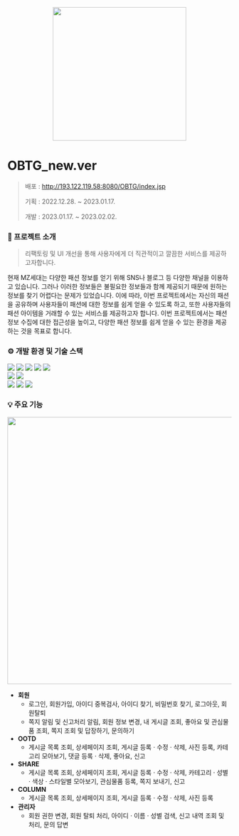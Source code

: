 <p align="center">
  <img src="https://github.com/jungeun819/hello-git/assets/112843609/b75c03d2-3b18-40be-ada2-a944362c8d87" width = '300px'>
</p>

#  OBTG_new.ver
> 배포 : http://193.122.119.58:8080/OBTG/index.jsp
> 
> 기획 : 2022.12.28. ~ 2023.01.17.
> 
> 개발 : 2023.01.17. ~ 2023.02.02.


### 📝 프로젝트 소개
> 리팩토링 및 UI 개선을 통해 사용자에게 더 직관적이고 깔끔한 서비스를 제공하고자합니다.

현재 MZ세대는 다양한 패션 정보를 얻기 위해 SNS나 블로그 등 다양한 채널을 이용하고 있습니다. 
그러나 이러한 정보들은 불필요한 정보들과 함께 제공되기 때문에 원하는 정보를 찾기 어렵다는 문제가 있었습니다. 
이에 따라, 이번 프로젝트에서는 자신의 패션을 공유하며 사용자들이 패션에 대한 정보를 쉽게 얻을 수 있도록 하고, 
또한 사용자들의 패션 아이템을 거래할 수 있는 서비스를 제공하고자 합니다. 
이번 프로젝트에서는 패션 정보 수집에 대한 접근성을 높이고, 다양한 패션 정보를 쉽게 얻을 수 있는 환경을 제공하는 것을 목표로 합니다.



### ⚙️ 개발 환경 및 기술 스택
<div>
  <img src="https://img.shields.io/badge/java-007396?style=for-the-badge&logo=java&logoColor=white">
  <img src="https://img.shields.io/badge/jquery-0769AD?style=for-the-badge&logo=jquery&logoColor=white">
  <img src="https://img.shields.io/badge/html5-E34F26?style=for-the-badge&logo=html5&logoColor=white">
  <img src="https://img.shields.io/badge/css-1572B6?style=for-the-badge&logo=css3&logoColor=white">
  <img src="https://img.shields.io/badge/javascript-F7DF1E?style=for-the-badge&logo=javascript&logoColor=black"> 
  <br>
  <img src="https://img.shields.io/badge/oracle-F80000?style=for-the-badge&logo=oracle&logoColor=white">
  <img src="https://img.shields.io/badge/apache tomcat-F8DC75?style=for-the-badge&logo=apachetomcat&logoColor=white">
  <br>
  <img src="https://img.shields.io/badge/github-181717?style=for-the-badge&logo=github&logoColor=white">
  <img src="https://img.shields.io/badge/notion-000000?style=for-the-badge&logo=notion&logoColor=white">
  <img src="https://img.shields.io/badge/discord-5865F2?style=for-the-badge&logo=discord&logoColor=white">
</div>


### 💡 주요 기능
<p align="center">
  <img src="https://github.com/jungeun819/hello-git/assets/112843609/29a3ffeb-ece1-42ee-8ffd-240e909e4143" width = '600px'>
</p>

- **회원**
  - 로그인, 회원가입, 아이디 중복검사, 아이디 찾기, 비밀번호 찾기, 로그아웃, 회원탈퇴
  - 쪽지 알림 및 신고처리 알림, 회원 정보 변경, 내 게시글 조회, 좋아요 및 관심물품 조회, 쪽지 조회 및 답장하기, 문의하기
- **OOTD**
  - 게시글 목록 조회, 상세페이지 조회, 게시글 등록 · 수정 · 삭제, 사진 등록, 카테고리 모아보기, 댓글 등록 · 삭제, 좋아요, 신고
- **SHARE**
  - 게시글 목록 조회, 상세페이지 조회, 게시글 등록 · 수정 · 삭제, 카테고리 · 성별 · 색상 · 스타일별 모아보기, 관심물품 등록, 쪽지 보내기, 신고 
- **COLUMN**
  - 게시글 목록 조회, 상세페이지 조회, 게시글 등록 · 수정 · 삭제, 사진 등록
- **관리자**
  - 회원 권한 변경, 회원 탈퇴 처리, 아이디 · 이름 · 성별 검색, 신고 내역 조회 및 처리, 문의 답변 
